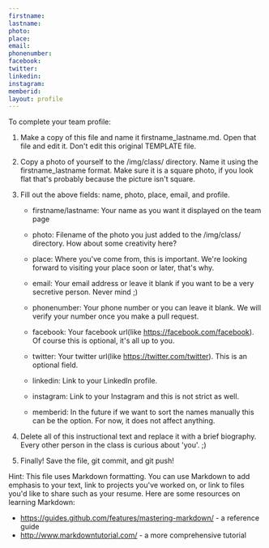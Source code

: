 ```yaml
---
firstname:
lastname:
photo:
place:
email:
phonenumber:
facebook:
twitter:
linkedin:
instagram:
memberid:
layout: profile
---
```


To complete your team profile:

1. 	Make a copy of this file and name it firstname_lastname.md. 
	Open that file and edit it. Don't edit this original TEMPLATE file.

2. 	Copy a photo of yourself to the /img/class/ directory. Name 
	it using the firstname_lastname format. Make sure it is a
	square photo, if you look flat that's probably because the picture
	isn't square.
	
3. 	Fill out the above fields: name, photo, place, email, and profile.
	
	- firstname/lastname: Your name as you want it displayed on the 
	team page 
	
	- photo: Filename of the photo you just added to the /img/class/ 
	directory. How about some creativity here?		  
	
	- place: Where you've come from, this is important. We're looking 
	forward to visiting your place soon or later, that's why.
    
	- email: Your email address or leave it blank if you want to be a very 
	secretive person. Never mind ;)
    
	- phonenumber: Your phone number or you can leave it blank. We will 
	verify your number once you make a pull request.
    
	- facebook: Your facebook url(like https://facebook.com/facebook). 
	Of course this is optional, it's all up to you.
    
	- twitter: Your twitter url(like https://twitter.com/twitter). This is an
   	optional field.
    
	- linkedin: Link to your LinkedIn profile.  
    
	- instagram: Link to your Instagram and this is not strict as well.
    
	- memberid: In the future if we want to sort the names manually this 
	can be the option. For now, it does not affect anything.	  

4. 	Delete all of this instructional text and replace it with a brief biography. 
	Every other person in the class is curious about 'you'. ;)

5. 	Finally! Save the file, git commit, and git push!

Hint: This file uses Markdown formatting. You can use Markdown to add emphasis
to your text, link to projects you've worked on, or link to files you'd like to
share such as your resume. Here are some resources on learning Markdown:
  - https://guides.github.com/features/mastering-markdown/ - a reference
    guide
  - http://www.markdowntutorial.com/ - a more comprehensive tutorial
